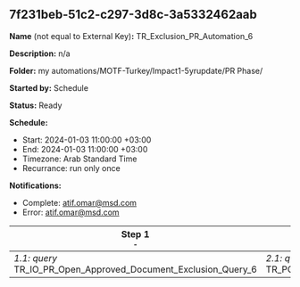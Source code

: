 ## 7f231beb-51c2-c297-3d8c-3a5332462aab

**Name** (not equal to External Key)**:** TR_Exclusion_PR_Automation_6

**Description:** n/a

**Folder:** my automations/MOTF-Turkey/Impact1-5yrupdate/PR Phase/

**Started by:** Schedule

**Status:** Ready

**Schedule:**

* Start: 2024-01-03 11:00:00 +03:00
* End: 2024-01-03 11:00:00 +03:00
* Timezone: Arab Standard Time
* Recurrance: run only once

**Notifications:**

* Complete: atif.omar@msd.com
* Error: atif.omar@msd.com

| Step 1<br>_<small>-</small>_ | Step 2<br>_<small>-</small>_ | Step 3<br>_<small>-</small>_ |
| --- | --- | --- |
| _1.1: query_<br>TR_IO_PR_Open_Approved_Document_Exclusion_Query_6 | _2.1: query_<br>TR_PO_PR_Open_Approved_Document_Exclusion_Query_6 | _3.1: query_<br>TR_TR_PR_Open_Approved_Document_Exclusion_Query_6 |
